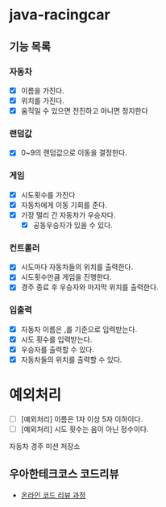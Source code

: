 # java-racingcar

## 기능 목록
### 자동차
- [x] 이름을 가진다.
- [x] 위치를 가진다.
- [x] 움직일 수 있으면 전진하고 아니면 정지한다

### 랜덤값
- [x] 0~9의 랜덤값으로 이동을 결정한다.

### 게임
- [x] 시도횟수를 가진다
- [x] 자동차에게 이동 기회를 준다.
- [x] 가장 멀리 간 자동차가 우승자다.
    - [x] 공동우승자가 있을 수 있다.

### 컨트롤러
- [x] 시도마다 자동차들의 위치를 출력한다.
- [x] 시도횟수만큼 게임을 진행한다.
- [x] 경주 종료 후 우승자와 마지막 위치를 출력한다.

### 입출력
- [x] 자동차 이름은 ,를 기준으로 입력받는다.
- [x] 시도 횟수를 입력받는다.
- [x] 우승자를 출력할 수 있다.
- [x] 자동차들의 위치를 출력할 수 있다.

# 예외처리
- [ ] [예외처리] 이름은 1자 이상 5자 이하이다.
- [ ] [예외처리] 시도 횟수는 음이 아닌 정수이다.

자동차 경주 미션 저장소

## 우아한테크코스 코드리뷰

- [온라인 코드 리뷰 과정](https://github.com/woowacourse/woowacourse-docs/blob/master/maincourse/README.md)
